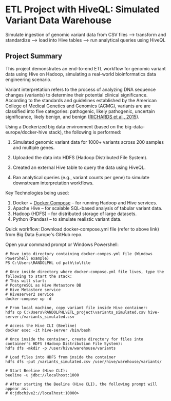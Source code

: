# ETL Project with HiveQL: Simulated Variant Data Warehouse
Simulate ingestion of genomic variant data from CSV files --> transform and standardize --> load into Hive tables --> run analytical queries using HiveQL

## Project Summary
This project demonstrates an end-to-end ETL workflow for genomic variant data using Hive on Hadoop, simulating a real-world bioinformatics data engineering scenario.

Variant interpretation refers to the process of analyzing DNA sequence changes (variants) to determine their potential clinical significance. According to the standards and guidelines established by the American College of Medical Genetics and Genomics (ACMG), variants are are classified into five categories: pathogenic, likely pathogenic, uncertain significance, likely benign, and benign ([RICHARDS et al., 2015](https://www.acmg.net/docs/Standards_Guidelines_for_the_Interpretation_of_Sequence_Variants.pdf)).



Using a Dockerized big data environment (based on the big-data-europe/docker-hive stack), the following is performed:

1. Simulated genomic variant data for 1000+ variants across 200 samples and multiple genes.

2. Uploaded the data into HDFS (Hadoop Distributed File System).

3. Created an external Hive table to query the data using HiveQL.

4. Ran analytical queries (e.g., variant counts per gene) to simulate downstream interpretation workflows.

Key Technologies being used:
1. Docker + [Docker Compose](https://github.com/big-data-europe/docker-hive/blob/master/docker-compose.yml) – for running Hadoop and Hive services.
2. Apache Hive – for scalable SQL-based analysis of tabular variant data.
3. Hadoop (HDFS) – for distributed storage of large datasets.
4. Python (Pandas) – to simulate realistic variant data.


Quick workflow:
Download docker-compose.yml file (refer to above link) from Big Data Europe's GitHub repo. 

Open your command prompt or Windows Powershell:
```
# Move into directory containing docker-compes.yml file (Windows PowerShell example)
PS C:\Users\RANDOLPHL cd path\to\file
```

```
# Once inside directory where docker-compose.yml file lives, type the following to start the stack:
# This will start:
# PostgreSQL as Hive Metastore DB
# Hive Metastore service
# Hiveserver2 service
docker-compose up -d
```

```
# From local machine, copy variant file inside Hive container:
hdfs cp C:\Users\RANDOLPHL\ETL_project\variants_simulated.csv hive-server:/variants_simulated.csv
```

```
# Access the Hive CLI (Beeline)
docker exec -it hive-server /bin/bash
```


```
# Once inside the container, create directory for files into container's HDFS (Hadoop Distribution File System):
hdfs dfs -mkdir -p /user/hive/warehouse/variants
```


```
# Load files into HDFS from inside the container
hdfs dfs -put /variants_simulated.csv /user/hive/warehouse/variants/
```


```
# Start Beeline (Hive CLI):
beeline -u jdbc://localhost:1000
```

```
# After starting the Beeline (Hive CLI), the following prompt will appear as:
# 0:jdbchive2://localhost:10000>
```
